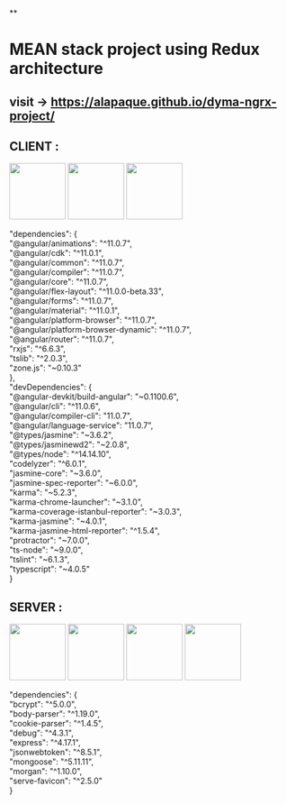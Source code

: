 **

# MEAN stack project using Redux architecture

## visit -> https://alapaque.github.io/dyma-ngrx-project/

## CLIENT :

<img src="https://upload.wikimedia.org/wikipedia/commons/thumb/c/cf/Angular_full_color_logo.svg/1200px-Angular_full_color_logo.svg.png" height="100"> <img src="https://grafikart.fr/uploads/icons/redux.svg" height="100"> <img src="https://ngrx.io/assets/images/badge.svg" height="100">



"dependencies": {  
"@angular/animations": "^11.0.7",  
"@angular/cdk": "^11.0.1",  
"@angular/common": "^11.0.7",  
"@angular/compiler": "^11.0.7",  
"@angular/core": "^11.0.7",  
"@angular/flex-layout": "^11.0.0-beta.33",  
"@angular/forms": "^11.0.7",  
"@angular/material": "^11.0.1",  
"@angular/platform-browser": "^11.0.7",  
"@angular/platform-browser-dynamic": "^11.0.7",  
"@angular/router": "^11.0.7",  
"rxjs": "^6.6.3",  
"tslib": "^2.0.3",  
"zone.js": "~0.10.3"  
},  
"devDependencies": {  
"@angular-devkit/build-angular": "~0.1100.6",  
"@angular/cli": "^11.0.6",  
"@angular/compiler-cli": "11.0.7",  
"@angular/language-service": "11.0.7",  
"@types/jasmine": "~3.6.2",  
"@types/jasminewd2": "~2.0.8",  
"@types/node": "^14.14.10",  
"codelyzer": "^6.0.1",  
"jasmine-core": "~3.6.0",  
"jasmine-spec-reporter": "~6.0.0",  
"karma": "~5.2.3",  
"karma-chrome-launcher": "~3.1.0",  
"karma-coverage-istanbul-reporter": "~3.0.3",  
"karma-jasmine": "~4.0.1",  
"karma-jasmine-html-reporter": "^1.5.4",  
"protractor": "~7.0.0",  
"ts-node": "~9.0.0",  
"tslint": "~6.1.3",  
"typescript": "~4.0.5"  
}

## SERVER :

<img src="https://upload.wikimedia.org/wikipedia/commons/thumb/d/d9/Node.js_logo.svg/1200px-Node.js_logo.svg.png" height="100"> <img src="https://expressjs.com/images/express-facebook-share.png" height="100"> <img src="https://www.lemagit.fr/visuals/LeMagIT/hero_article/MongoDB.jpg" height="100"> <img src="https://jwt.io/img/pic_logo.svg" height="100">


"dependencies": {  
"bcrypt": "^5.0.0",  
"body-parser": "^1.19.0",  
"cookie-parser": "^1.4.5",  
"debug": "^4.3.1",  
"express": "^4.17.1",  
"jsonwebtoken": "^8.5.1",  
"mongoose": "^5.11.11",  
"morgan": "^1.10.0",  
"serve-favicon": "^2.5.0"  
}


